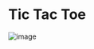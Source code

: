 # Tic Tac Toe

![image](https://github.com/eanunez25/tictactoe/assets/51803405/0ca445ac-80b1-4893-96a1-d56d54b1b9d5)
